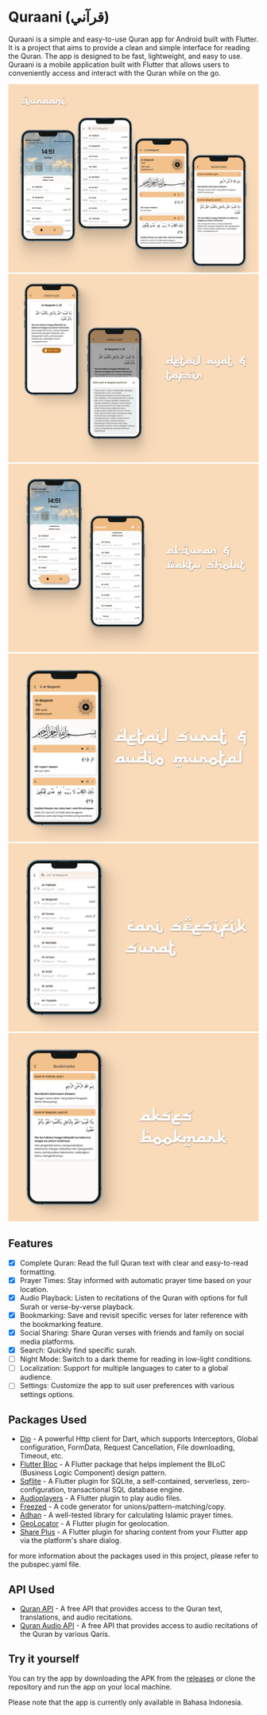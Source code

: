 # Quraani (قرآني)

Quraani is a simple and easy-to-use Quran app for Android built with Flutter. It is a project that aims to provide a clean and simple interface for reading the Quran. The app is designed to be fast, lightweight, and easy to use. Quraani is a mobile application built with Flutter that allows users to conveniently access and interact with the Quran while on the go.

<img src="/shots/Frame 1.png">
<img src="/shots/Frame 2.png">
<img src="/shots/Frame 3.png">
<img src="/shots/Frame 4.png">
<img src="/shots/Frame 5.png">
<img src="/shots/Frame 6.png">

## Features
- [x] Complete Quran: Read the full Quran text with clear and easy-to-read formatting.
- [x] Prayer Times: Stay informed with automatic prayer time based on your location.
- [x] Audio Playback: Listen to recitations of the Quran with options for full Surah or verse-by-verse playback.
- [x] Bookmarking: Save and revisit specific verses for later reference with the bookmarking feature.
- [x] Social Sharing: Share Quran verses with friends and family on social media platforms.
- [x] Search: Quickly find specific surah.
- [ ] Night Mode: Switch to a dark theme for reading in low-light conditions.
- [ ] Localization: Support for multiple languages to cater to a global audience. 
- [ ] Settings: Customize the app to suit user preferences with various settings options.

## Packages Used
- [Dio](https://pub.dev/packages/dio) - A powerful Http client for Dart, which supports Interceptors, Global configuration, FormData, Request Cancellation, File downloading, Timeout, etc.
- [Flutter Bloc](https://pub.dev/packages/flutter_bloc) - A Flutter package that helps implement the BLoC (Business Logic Component) design pattern.
- [Sqflite](https://pub.dev/packages/sqflite) - A Flutter plugin for SQLite, a self-contained, serverless, zero-configuration, transactional SQL database engine.
- [Audioplayers](https://pub.dev/packages/audioplayers) - A Flutter plugin to play audio files.
- [Freezed](https://pub.dev/packages/freezed) - A code generator for unions/pattern-matching/copy.
- [Adhan](https://pub.dev/packages/adhan) - A well-tested library for calculating Islamic prayer times.
- [GeoLocator](https://pub.dev/packages/geolocator) - A Flutter plugin for geolocation.
- [Share Plus](https://pub.dev/packages/share_plus) - A Flutter plugin for sharing content from your Flutter app via the platform's share dialog.

for more information about the packages used in this project, please refer to the pubspec.yaml file.

## API Used
- [Quran API](https://api.quran.gading.dev/) - A free API that provides access to the Quran text, translations, and audio recitations.
- [Quran Audio API](https://api.quran.com/api/v4/) - A free API that provides access to audio recitations of the Quran by various Qaris.



## Try it yourself
You can try the app by downloading the APK from the [releases](https://github.com/anugrahsputra/qurani-app/releases/tag/v0.0-pre-alpha.1)
or clone the repository and run the app on your local machine.

Please note that the app is currently only available in Bahasa Indonesia.
